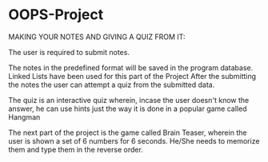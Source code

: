 # OOPS-Project
MAKING YOUR NOTES AND GIVING A QUIZ FROM IT:

The user is required to submit notes.

The notes in the predefined format will be saved in the program database. Linked Lists have been used for this part of the Project After the submitting the notes the user can attempt a quiz from the submitted data.

The quiz is an interactive quiz wherein, incase the user doesn't know the answer, he can use hints just the way it is done in a popular game called Hangman

The next part of the project is the game called Brain Teaser, wherein the user is shown a set of 6 numbers for 6 seconds. He/She needs to memorize them and type them in the reverse order. 
